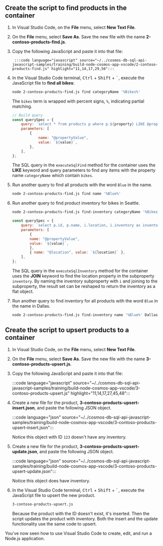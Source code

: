 
## Create the script to find products in the container

1. In Visual Studio Code, on the **File** menu, select **New Text File**.

1. On the **File** menu, select **Save As**. Save the new file with the name **2-contoso-products-find.js**.
1. Copy the following JavaScript and paste it into that file:

        :::code language="javascript" source="~/../cosmos-db-sql-api-javascript-samples/training/build-node-cosmos-app-vscode/2-contoso-products-find.js" highlight="11,14,17,29,56":::

1. In the Visual Studio Code terminal, <kbd>Ctrl</kbd> + <kbd>Shift</kbd> + <kbd>`</kbd>, execute the JavaScript file to **find all bikes**:

    ```bash
    node 2-contoso-products-find.js find categoryName '%Bikes%'
    ```

    The `bikes` term is wrapped with percent signs, `%`, indicating partial matching. 

    ```javascript
    // Build query
    const querySpec = {
        query: `select * from products p where p.${property} LIKE @propertyValue`,
        parameters: [
            {
                name: "@propertyValue",
                value: `${value}`,
            },
        ],
    };
    ```

    The SQL query in the `executeSqlFind` method for the container uses the **LIKE** keyword and query parameters to find any items with the property name `categoryName` which contain `bikes`. 
 
1. Run another query to find all products with the word `Blue` in the name.  

    ```bash
    node 2-contoso-products-find.js find name '%Blue%'
    ```

1. Run another query to find product inventory for bikes in Seattle.

    ```bash
    node 2-contoso-products-find.js find-inventory categoryName '%Bikes%' Seattle
    ```

    ```javascript
    const querySpec = {
        query: `select p.id, p.name, i.location, i.inventory as inventory from products p JOIN i IN p.inventory where p.${property} LIKE @propertyValue AND i.location=@location`,
        parameters: [
            {
            name: "@propertyValue",
            value: `${value}`,
            },
            { name: "@location", value: `${location}` },
        ],
    };
    ```

    The SQL query in the `executeSqlInventory` method for the container uses the **JOIN** keyword to find the location property in the subproperty `inventory`. By naming the inventory subproperty with `i` and joining to the subproperty, the result set can be reshaped to return the inventory as a flat object.  

1. Run another query to find inventory for all products with the word `Blue` in the name in Dallas.  

    ```bash
    node 2-contoso-products-find.js find-inventory name '%Blue%' Dallas
    ```

## Create the script to upsert products to a container

1. In Visual Studio Code, on the **File** menu, select **New Text File**.

1. On the **File** menu, select **Save As**. Save the new file with the name **3-contoso-products-upsert.js**.
1. Copy the following JavaScript and paste it into that file:

    :::code language="javascript" source="~/../cosmos-db-sql-api-javascript-samples/training/build-node-cosmos-app-vscode/3-contoso-products-upsert.js" highlight="11,14,17,27,45,48":::

1. Create a new file for the product, **3-contoso-products-upsert-insert.json**, and paste the following JSON object. 

    :::code language="json" source="~/../cosmos-db-sql-api-javascript-samples/training/build-node-cosmos-app-vscode/3-contoso-products-upsert-insert.json":::

	Notice this object with ID `123` doesn't have any inventory. 

1. Create a new file for the product, **3-contoso-products-upsert-update.json**, and paste the following JSON object. 

    :::code language="json" source="~/../cosmos-db-sql-api-javascript-samples/training/build-node-cosmos-app-vscode/3-contoso-products-upsert-update.json":::

	Notice this object does have inventory. 

1. In the Visual Studio Code terminal, <kbd>Ctrl</kbd> + <kbd>Shift</kbd> + <kbd>`</kbd>, execute the JavaScript file to upsert the new product. 

    ```bash
    3-contoso-products-upsert.js
	```

	Because the product with the ID doesn't exist, it's inserted. Then the script updates the product with inventory. Both the insert and the update functionality use the same code to upsert. 

You've now seen how to use Visual Studio Code to create, edit, and run a Node.js application.